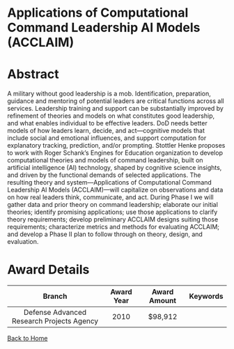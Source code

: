 
Applications of Computational Command Leadership AI Models (ACCLAIM)
====================================================================

# Abstract


A military without good leadership is a mob.  Identification, preparation, guidance and mentoring of potential leaders are critical functions across all services.  Leadership training and support can be substantially improved by refinement of theories and models on what constitutes good leadership, and what enables individual to be effective leaders.  DoD needs better models of how leaders learn, decide, and act—cognitive models that include social and emotional influences, and support computation for explanatory tracking, prediction, and/or prompting. Stottler Henke proposes to work with Roger Schank’s Engines for Education organization to develop computational theories and models of command leadership, built on artificial intelligence (AI) technology, shaped by cognitive science insights, and driven by the functional demands of selected applications.  The resulting theory and system—Applications of Computational Command Leadership AI Models (ACCLAIM)—will capitalize on observations and data on how real leaders think, communicate, and act. During Phase I we will gather data and prior theory on command leadership; elaborate our initial theories; identify promising applications; use those applications to clarify theory requirements; develop preliminary ACCLAIM designs suiting those requirements; characterize metrics and methods for evaluating ACCLAIM; and develop a Phase II plan to follow through on theory, design, and evaluation.  

# Award Details

|Branch|Award Year|Award Amount|Keywords|
| :---: | :---: | :---: | :---: |
|Defense Advanced Research Projects Agency|2010|$98,912||
  
  


[Back to Home](https://github.com/chrischow/dod_sbir_awards/Reports/JT/#123)